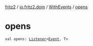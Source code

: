 [fritz2](../../index.md) / [io.fritz2.dom](../index.md) / [WithEvents](index.md) / [opens](./opens.md)

# opens

`val opens: `[`Listener`](../-listener/index.md)`<`[`Event`](https://kotlinlang.org/api/latest/jvm/stdlib/org.w3c.dom.events/-event/index.html)`, T>`